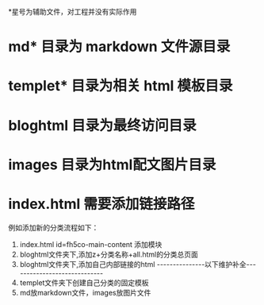 \*星号为辅助文件，对工程并没有实际作用
# md* 目录为 markdown 文件源目录
# templet* 目录为相关 html 模板目录
# bloghtml 目录为最终访问目录 
# images 目录为html配文图片目录
# index.html 需要添加链接路径

例如添加新的分类流程如下：
1. index.html id=fh5co-main-content 添加模块
2. bloghtml文件夹下,添加z+分类名称+all.html的分类总页面
3. bloghtml文件夹下,添加自己内部链接的html
---------------以下维护补全-----------------------------
4. templet文件夹下创建自己分类的固定模板
5. md放markdown文件，images放图片文件
